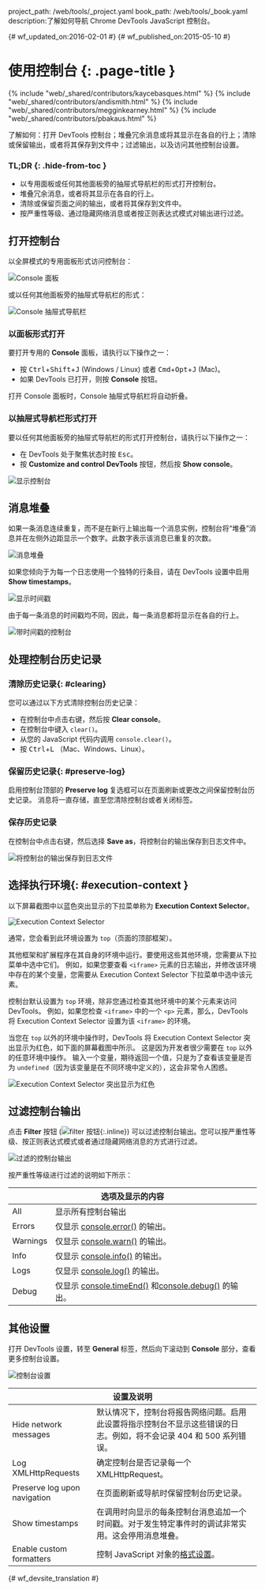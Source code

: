 project_path: /web/tools/_project.yaml
book_path: /web/tools/_book.yaml
description:了解如何导航 Chrome DevTools JavaScript 控制台。

{# wf_updated_on:2016-02-01 #}
{# wf_published_on:2015-05-10 #}

# 使用控制台 {: .page-title }

{% include "web/_shared/contributors/kaycebasques.html" %}
{% include "web/_shared/contributors/andismith.html" %}
{% include "web/_shared/contributors/megginkearney.html" %}
{% include "web/_shared/contributors/pbakaus.html" %}

了解如何：打开 DevTools 控制台；堆叠冗余消息或将其显示在各自的行上；清除或保留输出，或者将其保存到文件中；过滤输出，以及访问其他控制台设置。




### TL;DR {: .hide-from-toc }
- 以专用面板或任何其他面板旁的抽屉式导航栏的形式打开控制台。
- 堆叠冗余消息，或者将其显示在各自的行上。
- 清除或保留页面之间的输出，或者将其保存到文件中。
- 按严重性等级、通过隐藏网络消息或者按正则表达式模式对输出进行过滤。

## 打开控制台

以全屏模式的专用面板形式访问控制台：

![Console 面板](images/console-panel.png)

或以任何其他面板旁的抽屉式导航栏的形式：

![Console 抽屉式导航栏](images/console-drawer.png)

### 以面板形式打开

要打开专用的 **Console** 面板，请执行以下操作之一：

* 按 <kbd>Ctrl</kbd>+<kbd>Shift</kbd>+<kbd>J</kbd> (Windows / Linux) 或者 <kbd>Cmd</kbd>+<kbd>Opt</kbd>+<kbd class="kbd">J</kbd> (Mac)。
* 如果 DevTools 已打开，则按 **Console** 按钮。

打开 Console 面板时，Console 抽屉式导航栏将自动折叠。

### 以抽屉式导航栏形式打开

要以任何其他面板旁的抽屉式导航栏的形式打开控制台，请执行以下操作之一：

* 在 DevTools 处于聚焦状态时按 <kbd>Esc</kbd>。
* 按 **Customize and control DevTools** 按钮，然后按 **Show console**。


![显示控制台](images/show-console.png)

## 消息堆叠

如果一条消息连续重复，而不是在新行上输出每一个消息实例，控制台将“堆叠”消息并在左侧外边距显示一个数字。此数字表示该消息已重复的次数。


![消息堆叠](images/message-stacking.png)

如果您倾向于为每一个日志使用一个独特的行条目，请在 DevTools 设置中启用 **Show timestamps**。


![显示时间戳](images/show-timestamps.png)

由于每一条消息的时间戳均不同，因此，每一条消息都将显示在各自的行上。


![带时间戳的控制台](images/timestamped-console.png)

## 处理控制台历史记录

### 清除历史记录{: #clearing}

您可以通过以下方式清除控制台历史记录：

* 在控制台中点击右键，然后按 **Clear console**。
* 在控制台中键入 `clear()`。
* 从您的 JavaScript 代码内调用 `console.clear()`。
* 按 <kbd class="kbd">Ctrl</kbd>+<kbd class="kbd">L</kbd> （Mac、Windows、Linux）。


### 保留历史记录{: #preserve-log}

启用控制台顶部的 **Preserve log** 复选框可以在页面刷新或更改之间保留控制台历史记录。
消息将一直存储，直至您清除控制台或者关闭标签。


### 保存历史记录

在控制台中点击右键，然后选择 **Save as**，将控制台的输出保存到日志文件中。


![将控制台的输出保存到日志文件](images/console-save-as.png)

## 选择执行环境{: #execution-context }

以下屏幕截图中以蓝色突出显示的下拉菜单称为 **Execution Context Selector**。


![Execution Context Selector](images/execution-context-selector.png)

通常，您会看到此环境设置为 `top`（页面的顶部框架）。

其他框架和扩展程序在其自身的环境中运行。要使用这些其他环境，您需要从下拉菜单中选中它们。
例如，如果您要查看 `<iframe>` 元素的日志输出，并修改该环境中存在的某个变量，您需要从 Execution Context Selector 下拉菜单中选中该元素。




控制台默认设置为 `top` 环境，除非您通过检查其他环境中的某个元素来访问 DevTools。
例如，如果您检查 `<iframe>` 中的一个 `<p>` 元素，那么，DevTools 将 Execution Context Selector 设置为该 `<iframe>` 的环境。



当您在 `top` 以外的环境中操作时，DevTools 将 Execution Context Selector 突出显示为红色，如下面的屏幕截图中所示。
这是因为开发者很少需要在 `top` 以外的任意环境中操作。
输入一个变量，期待返回一个值，只是为了查看该变量是否为 `undefined`（因为该变量是在不同环境中定义的），这会非常令人困惑。



![Execution Context Selector 突出显示为红色](images/non-top-context.png)

## 过滤控制台输出

点击 **Filter** 按钮 
(![filter 按钮](images/filter-button.png){:.inline})
可以过滤控制台输出。您可以按严重性等级、按正则表达式模式或者通过隐藏网络消息的方式进行过滤。


![过滤的控制台输出](images/filtered-console.png)

按严重性等级进行过滤的说明如下所示：

<table class="responsive">
  <thead>
     <tr>
      <th colspan="2">选项及显示的内容</th>
    </tr>   
  </thead>
  <tbody>
  <tr>
    <td>All</td>
    <td>显示所有控制台输出</td>
  </tr>
  <tr>
    <td>Errors</td>
    <td>仅显示 <a href="/web/tools/chrome-devtools/debug/console/console-reference#consoleerrorobject--object-">console.error()</a> 的输出。</td>
  </tr>
  <tr>
    <td>Warnings</td>
    <td>仅显示 <a href="/web/tools/chrome-devtools/debug/console/console-reference#consolewarnobject--object-">console.warn()</a> 的输出。</td>
  </tr>
  <tr>
    <td>Info</td>
    <td>仅显示 <a href="/web/tools/chrome-devtools/debug/console/console-reference#consoleinfoobject--object-">console.info()</a> 的输出。</td>
  </tr>
  <tr>
    <td>Logs</td>
    <td>仅显示 <a href="/web/tools/chrome-devtools/debug/console/console-reference#consolelogobject--object-">console.log()</a> 的输出。</td>
  </tr>
  <tr>
    <td>Debug</td>
    <td>仅显示 <a href="/web/tools/chrome-devtools/debug/console/console-reference#consoletimeendlabel">console.timeEnd()</a> 和<a href="/web/tools/chrome-devtools/debug/console/console-reference#consoledebugobject--object-">console.debug()</a> 的输出。</td>
  </tr>
  </tbody>
</table>

## 其他设置

打开 DevTools 设置，转至 **General** 标签，然后向下滚动到 **Console** 部分，查看更多控制台设置。


![控制台设置](images/console-settings.png)

<table class="responsive">
  <thead>
     <tr>
      <th colspan="2">设置及说明</th>
    </tr>   
  </thead>
  <tbody>
  <tr>
    <td>Hide network messages</td>
    <td>默认情况下，控制台将报告网络问题。启用此设置将指示控制台不显示这些错误的日志。例如，将不会记录 404 和 500 系列错误。</td>
  </tr>
  <tr>
    <td>Log XMLHttpRequests</td>
    <td>确定控制台是否记录每一个 XMLHttpRequest。</td>
  </tr>
  <tr>
    <td>Preserve log upon navigation</td>
    <td>在页面刷新或导航时保留控制台历史记录。</td>
  </tr>
  <tr>
    <td>Show timestamps</td>
    <td>在调用时向显示的每条控制台消息追加一个时间戳。对于发生特定事件时的调试非常实用。这会停用消息堆叠。</td>
  </tr>
  <tr>
    <td>Enable custom formatters</td>
    <td>控制 JavaScript 对象的<a href="https://docs.google.com/document/d/1FTascZXT9cxfetuPRT2eXPQKXui4nWFivUnS_335T3U/preview">格式设置</a>。</td>
  </tr>
  </tbody>
</table>


{# wf_devsite_translation #}
